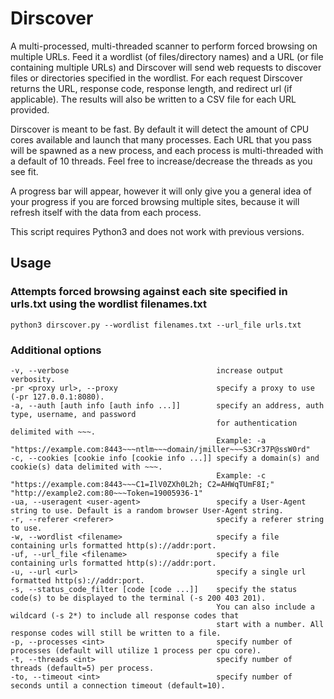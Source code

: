 # Dirscover
A multi-processed, multi-threaded scanner to perform forced browsing on multiple URLs. Feed it a wordlist (of files/directory names) and a URL (or file containing multiple URLs) and Dirscover will send web requests to discover files or directories specified in the wordlist. For each request Dirscover returns the URL, response code, response length, and redirect url (if applicable). The results will also be written to a CSV file for each URL provided.

Dirscover is meant to be fast. By default it will detect the amount of CPU cores available and launch that many processes. Each URL that you pass will be spawned as a new process, and each process is multi-threaded with a default of 10 threads. Feel free to increase/decrease the threads as you see fit.

A progress bar will appear, however it will only give you a general idea of your progress if you are forced browsing multiple sites, because it will refresh itself with the data from each process.

This script requires Python3 and does not work with previous versions.

## Usage

### Attempts forced browsing against each site specified in urls.txt using the wordlist filenames.txt
`python3 dirscover.py --wordlist filenames.txt --url_file urls.txt`

### Additional options
```
-v, --verbose                                 increase output verbosity.
-pr <proxy url>, --proxy                      specify a proxy to use (-pr 127.0.0.1:8080).
-a, --auth [auth info [auth info ...]]        specify an address, auth type, username, and password
                                              for authentication delimited with ~~~. 
                                              Example: -a "https://example.com:8443~~~ntlm~~~domain/jmiller~~~S3Cr37P@ssW0rd"
-c, --cookies [cookie info [cookie info ...]] specify a domain(s) and cookie(s) data delimited with ~~~. 
                                              Example: -c "https://example.com:8443~~~C1=IlV0ZXh0L2h; C2=AHWqTUmF8I;" "http://example2.com:80~~~Token=19005936-1"
-ua, --useragent <user-agent>                 specify a User-Agent string to use. Default is a random browser User-Agent string.
-r, --referer <referer>                       specify a referer string to use.
-w, --wordlist <filename>                     specify a file containing urls formatted http(s)://addr:port.
-uf, --url_file <filename>                    specify a file containing urls formatted http(s)://addr:port.
-u, --url <url>                               specify a single url formatted http(s)://addr:port.
-s, --status_code_filter [code [code ...]]    specify the status code(s) to be displayed to the terminal (-s 200 403 201). 
                                              You can also include a wildcard (-s 2*) to include all response codes that 
                                              start with a number. All response codes will still be written to a file.
-p, --processes <int>                         specify number of processes (default will utilize 1 process per cpu core).
-t, --threads <int>                           specify number of threads (default=5) per process.
-to, --timeout <int>                          specify number of seconds until a connection timeout (default=10).
```
